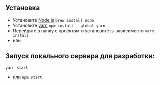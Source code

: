 ## Установка
* Установите [Node.js](https://nodejs.org/en/download/)
`brew install node`
* Установите [yarn](https://yarnpkg.com/lang/en/docs/install/) 
`npm install --global yarn`
* Перейдите в папку с проектом и установите js-зависимости
`yarn install`
* или 

## Запуск локального сервера для разработки:
`yarn start`
* или 
`npm start`